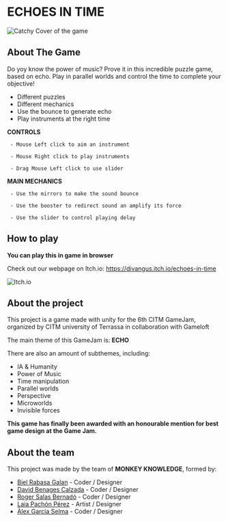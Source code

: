 # ECHOES IN TIME

![Catchy Cover of the game](https://cdn.discordapp.com/attachments/1051581530817957958/1121152391778148453/portada.png)

## About The Game
Do yoy know the power of music? Prove it in this incredible puzzle game, based on echo.
Play in parallel worlds and control the time to complete your objective!

 - Different puzzles
 - Different mechanics
 - Use the bounce to generate echo
 - Play instruments at the right time
   
**CONTROLS**
```
 - Mouse Left click to aim an instrument

 - Mouse Right click to play instruments

 - Drag Mouse Left click to use slider
```

**MAIN MECHANICS**
```
 - Use the mirrors to make the sound bounce

 - Use the booster to redirect sound an amplify its force

 - Use the slider to control playing delay
```

## How to play

**You can play this in game in browser**

Check out our webpage on Itch.io: https://divangus.itch.io/echoes-in-time

![Itch.io](https://i.pcmag.com/imagery/reviews/044PXMK6FlED1dNwOXkecXV-4.fit_scale.size_760x427.v1597354669.jpg)

## About the project
This project is a game made with unity for the 6th CITM GameJam, organized by CITM university of Terrassa in collaboration with Gameloft

The main theme of this GameJam is: **ECHO**

There are also an amount of subthemes, including:
 - IA & Humanity
 - Power of Music
 - Time manipulation
 - Parallel worlds
 - Perspective
 - Microworlds
 - Invisible forces

**This game has finally been awarded with an honourable mention for best game design at the Game Jam.**

## About the team
This project was made by the team of **MONKEY KNOWLEDGE**, formed by:
  - [Biel Rabasa Galan](https://github.com/bielrabasa) - Coder / Designer
  - [David Benages Calzada](https://github.com/Divangus) - Coder / Designer
  - [Roger Salas Bernadó](https://github.com/Draquian) - Coder / Designer
  - [Laia Pachón Pérez](https://github.com/laiapachon) - Artist / Designer
  - [Àlex Garcia Selma](https://github.com/MaralGS) - Coder / Designer
